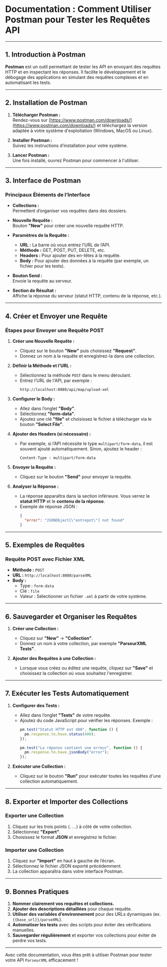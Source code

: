 # Documentation : Comment Utiliser Postman pour Tester les Requêtes API

---

## **1. Introduction à Postman**

**Postman** est un outil permettant de tester les API en envoyant des requêtes HTTP et en inspectant les réponses. Il facilite le développement et le débogage des applications en simulant des requêtes complexes et en automatisant les tests.

---

## **2. Installation de Postman**

1. **Télécharger Postman :**  
   Rendez-vous sur [https://www.postman.com/downloads/](https://www.postman.com/downloads/) et téléchargez la version adaptée à votre système d'exploitation (Windows, MacOS ou Linux).

2. **Installer Postman :**  
   Suivez les instructions d’installation pour votre système.

3. **Lancer Postman :**  
   Une fois installé, ouvrez Postman pour commencer à l'utiliser.

---

## **3. Interface de Postman**

### **Principaux Éléments de l’Interface**

- **Collections :**  
  Permettent d’organiser vos requêtes dans des dossiers.

- **Nouvelle Requête :**  
  Bouton **"New"** pour créer une nouvelle requête HTTP.

- **Paramètres de la Requête :**  
  - **URL :** La barre où vous entrez l’URL de l’API.  
  - **Méthode :** GET, POST, PUT, DELETE, etc.  
  - **Headers :** Pour ajouter des en-têtes à la requête.  
  - **Body :** Pour ajouter des données à la requête (par exemple, un fichier pour les tests).  

- **Bouton Send :**  
  Envoie la requête au serveur.

- **Section de Résultat :**  
  Affiche la réponse du serveur (statut HTTP, contenu de la réponse, etc.).

---

## **4. Créer et Envoyer une Requête**

### **Étapes pour Envoyer une Requête POST**

1. **Créer une Nouvelle Requête :**  
   - Cliquez sur le bouton **"New"** puis choisissez **"Request"**.  
   - Donnez un nom à la requête et enregistrez-la dans une collection.

2. **Définir la Méthode et l’URL :**  
   - Sélectionnez la méthode `POST` dans le menu déroulant.  
   - Entrez l’URL de l'API, par exemple :  
     ```
     http://localhost:8080/api/map/upload-xml
     ```

3. **Configurer le Body :**  
   - Allez dans l’onglet **"Body"**.  
   - Sélectionnez **"form-data"**.  
   - Ajoutez une clé **"file"** et choisissez le fichier à télécharger via le bouton **"Select File"**.

4. **Ajouter des Headers (si nécessaire) :**  
   - Par exemple, si l’API nécessite le type `multipart/form-data`, il est souvent ajouté automatiquement. Sinon, ajoutez le header :  
     ```
     Content-Type : multipart/form-data
     ```

5. **Envoyer la Requête :**  
   - Cliquez sur le bouton **"Send"** pour envoyer la requête.

6. **Analyser la Réponse :**  
   - La réponse apparaîtra dans la section inférieure. Vous verrez le **statut HTTP** et le **contenu de la réponse**.  
   - Exemple de réponse JSON :  
     ```json
     {
       "error": "JSONObject[\"entrepot\"] not found"
     }
     ```

---

## **5. Exemples de Requêtes**

### **Requête POST avec Fichier XML**

- **Méthode :** `POST`  
- **URL :** `http://localhost:8080/parseXML`  
- **Body :**  
  - Type : `form-data`  
  - Clé : `file`  
  - Valeur : Sélectionner un fichier `.xml` à partir de votre système.

---

## **6. Sauvegarder et Organiser les Requêtes**

1. **Créer une Collection :**  
   - Cliquez sur **"New"** → **"Collection"**.  
   - Donnez un nom à votre collection, par exemple **"ParseurXML Tests"**.

2. **Ajouter des Requêtes à une Collection :**  
   - Lorsque vous créez ou éditez une requête, cliquez sur **"Save"** et choisissez la collection où vous souhaitez l'enregistrer.

---

## **7. Exécuter les Tests Automatiquement**

1. **Configurer des Tests :**  
   - Allez dans l’onglet **"Tests"** de votre requête.  
   - Ajoutez du code JavaScript pour vérifier les réponses. Exemple :  
     ```javascript
     pm.test("Statut HTTP est 400", function () {
       pm.response.to.have.status(400);
     });

     pm.test("La réponse contient une erreur", function () {
       pm.response.to.have.jsonBody("error");
     });
     ```

2. **Exécuter une Collection :**  
   - Cliquez sur le bouton **"Run"** pour exécuter toutes les requêtes d'une collection automatiquement.

---

## **8. Exporter et Importer des Collections**

### **Exporter une Collection**

1. Cliquez sur les trois points (`...`) à côté de votre collection.  
2. Sélectionnez **"Export"**.  
3. Choisissez le format **JSON** et enregistrez le fichier.

### **Importer une Collection**

1. Cliquez sur **"Import"** en haut à gauche de l’écran.  
2. Sélectionnez le fichier JSON exporté précédemment.  
3. La collection apparaîtra dans votre interface Postman.

---

## **9. Bonnes Pratiques**

1. **Nommer clairement vos requêtes et collections.**  
2. **Ajouter des descriptions détaillées** pour chaque requête.  
3. **Utiliser des variables d’environnement** pour des URLs dynamiques (ex. `{{base_url}}/parseXML`).  
4. **Automatiser les tests** avec des scripts pour éviter des vérifications manuelles.  
5. **Sauvegarder régulièrement** et exporter vos collections pour éviter de perdre vos tests.

---

Avec cette documentation, vous êtes prêt à utiliser Postman pour tester votre API `ParseurXML` efficacement !
